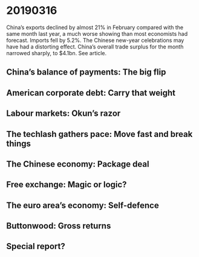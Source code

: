 # 20190316

China’s exports declined by almost 21% in February compared with the
same month last year, a much worse showing than most economists had
forecast. Imports fell by 5.2%. The Chinese new-year celebrations may have
had a distorting effect. China’s overall trade surplus for the month narrowed
sharply, to $4.1bn. See article.



## China’s balance of payments: The big flip

## American corporate debt: Carry that weight

## Labour markets: Okun’s razor 

## The techlash gathers pace: Move fast and break things

## The Chinese economy: Package deal

## Free exchange: Magic or logic?

## The euro area’s economy: Self-defence

## Buttonwood: Gross returns



## Special report?
